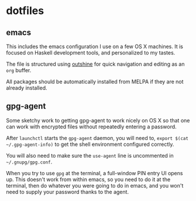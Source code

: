 dotfiles
========

emacs
---

This includes the emacs configuration I use on a few OS X machines. It
is focused on Haskell development tools, and personalized to my
tastes.

The file is structured using
[outshine](https://github.com/tj64/outshine) for quick navigation and
editing as an `org` buffer.

All packages should be automatically installed from MELPA if they are
not already installed.

gpg-agent
---

Some sketchy work to getting gpg-agent to work nicely on OS X so that
one can work with encrypted files without repeatedly entering a
password.

After `launchctl` starts the `gpg-agent` daemon, you will need to,
`export $(cat ~/.gpg-agent-info)` to get the shell environment
configured correctly.

You will also need to make sure the `use-agent` line is uncommented in
`~/.gnupg/gpg.conf`.

When you try to use `gpg` at the terminal, a full-window PIN entry UI
opens up. This doesn't work from within emacs, so you need to do it at
the terminal, then do whatever you were going to do in emacs, and you
won't need to supply your password thanks to the agent.
